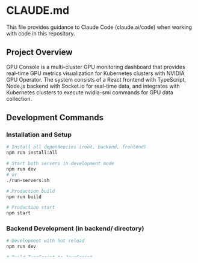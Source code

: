 # CLAUDE.md

This file provides guidance to Claude Code (claude.ai/code) when working with code in this repository.

## Project Overview

GPU Console is a multi-cluster GPU monitoring dashboard that provides real-time GPU metrics visualization for Kubernetes clusters with NVIDIA GPU Operator. The system consists of a React frontend with TypeScript, Node.js backend with Socket.io for real-time data, and integrates with Kubernetes clusters to execute nvidia-smi commands for GPU data collection.

## Development Commands

### Installation and Setup
```bash
# Install all dependencies (root, backend, frontend)
npm run install:all

# Start both servers in development mode
npm run dev
# or
./run-servers.sh

# Production build
npm run build

# Production start
npm start
```

### Backend Development (in backend/ directory)
```bash
# Development with hot reload
npm run dev

# Build TypeScript to JavaScript
npm run build

# Start compiled production server
npm start
```

### Frontend Development (in frontend/ directory)
```bash
# Development server with hot reload
npm run dev

# Build for production
npm run build

# Preview production build
npm preview
```

### Type Checking and Linting
```bash
# Backend: TypeScript compilation check
cd backend && npx tsc --noEmit

# Frontend: TypeScript compilation check
cd frontend && npx tsc --noEmit

# Frontend: ESLint check
cd frontend && npx eslint src --ext ts,tsx
```

## Architecture Overview

### System Components
- **Backend**: Express.js server with Socket.io for real-time communication
- **Frontend**: React SPA with Chart.js for visualizations
- **Kubernetes Integration**: Uses @kubernetes/client-node to execute nvidia-smi in GPU pods
- **Data Flow**: HTTP polling every 5 seconds + WebSocket for real-time updates
- **Storage**: Browser localStorage with TTL-based cleanup

### Key Service Patterns
- **KubernetesService**: Manages kubeconfig loading and kubectl exec operations
- **Controllers**: Express route handlers following REST patterns
- **Custom Hooks**: React hooks for data fetching (useGPUData, useMultiClusterGPUData)
- **WebSocket Context**: React context for real-time data subscriptions

### Data Flow Architecture
1. Backend loads cluster configs from `config/clusters.json` on startup
2. KubernetesService finds nvidia-driver-daemonset pods in each cluster
3. Executes nvidia-smi commands via kubectl exec in pod containers
4. nvidiaSmiParser processes raw output into structured JSON
5. Frontend polls REST endpoints and subscribes to WebSocket updates
6. Metrics are persisted in browser localStorage with configurable TTL

## Important Configuration

### Cluster Configuration
Edit `config/clusters.json` to add/remove clusters:
```json
[
  {
    "name": "cluster-name",
    "kubeconfigPath": "/absolute/path/to/kubeconfig", 
    "namespace": "nvidia-gpu-operator"
  }
]
```

### Environment Variables
- `PORT`: Backend server port (default: 3001)
- `NODE_ENV`: Environment mode (development/production)
- `VITE_API_BASE_URL`: Frontend API base URL (default: http://localhost:3001)

## Development Patterns

### TypeScript Configuration
- Backend uses CommonJS modules with strict mode enabled
- Frontend uses ESNext modules with React JSX transform
- Both enforce strict type checking with additional linting rules

### Component Architecture
- Functional components with hooks pattern
- Custom hooks for data fetching and state management
- Context providers for global state (WebSocket connections)
- Chart.js integration via react-chartjs-2 wrapper components

### Error Handling
- Graceful cluster connection failures
- Per-cluster error tracking in multi-cluster mode
- Frontend error boundaries for component failures
- Socket.io reconnection handling

### Testing and GPU Data
The system executes `nvidia-smi` commands in nvidia-driver-daemonset pods within the nvidia-gpu-operator namespace. Ensure clusters have:
- NVIDIA GPU Operator installed
- nvidia-driver-daemonset pods running
- Proper RBAC permissions for pod exec operations

### Performance Considerations
- Limit to <10 clusters for optimal performance
- Configurable metrics retention (5-1440 minutes)
- Automatic localStorage cleanup with TTL
- Debounced data fetching to prevent API overload
